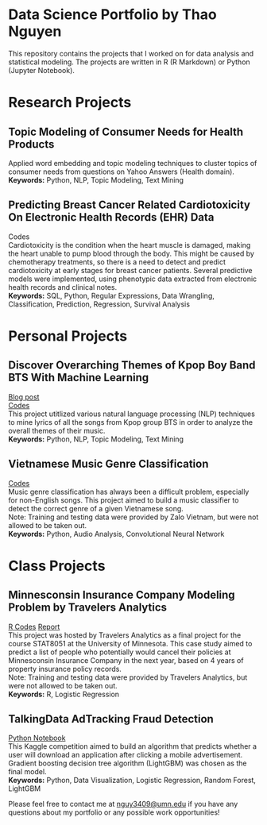 # Data Science Portfolio by Thao Nguyen
This repository contains the projects that I worked on for data analysis and statistical modeling. The projects are written in R (R Markdown) or Python (Jupyter Notebook).

# Research Projects
## Topic Modeling of Consumer Needs for Health Products
Applied word embedding and topic modeling techniques to cluster topics of consumer needs from questions on Yahoo Answers (Health domain).  
**Keywords:** Python, NLP, Topic Modeling, Text Mining

## Predicting Breast Cancer Related Cardiotoxicity On Electronic Health Records (EHR) Data
Codes  
Cardiotoxicity is the condition when the heart muscle is damaged, making the heart unable to pump blood through the body. This might be caused by chemotherapy treatments, so there is a need to detect and predict cardiotoxicity at early stages for breast cancer patients. Several predictive models were implemented, using phenotypic data extracted from electronic health records and clinical notes.  
**Keywords:** SQL, Python, Regular Expressions, Data Wrangling, Classification, Prediction, Regression, Survival Analysis

# Personal Projects
## Discover Overarching Themes of Kpop Boy Band BTS With Machine Learning
[Blog post](https://medium.com/@nguy3409/discovering-overarching-themes-of-kpop-boy-band-bts-using-machine-learning-246c69115ac8)  
[Codes](https://github.com/ptnguyen128/lyrics-analysis)  
This project utitlized various natural language processing (NLP) techniques to mine lyrics of all the songs from Kpop group BTS in order to analyze the overall themes of their music.  
**Keywords:** Python, NLP, Topic Modeling, Text Mining

## Vietnamese Music Genre Classification
[Codes](https://github.com/ptnguyen128/DS-portfolio/tree/master/Python/music-genre-classification)  
Music genre classification has always been a difficult problem, especially for non-English songs. This project aimed to build a music classifier to detect the correct genre of a given Vietnamese song.  
Note: Training and testing data were provided by Zalo Vietnam, but were not allowed to be taken out.  
**Keywords:** Python, Audio Analysis, Convolutional Neural Network

# Class Projects
## Minnesconsin Insurance Company Modeling Problem by Travelers Analytics  
[R Codes](https://github.com/ptnguyen128/DS-portfolio/blob/master/R/8051.pdf)  [Report](https://github.com/ptnguyen128/DS-portfolio/blob/master/8051Report.pdf)  
This project was hosted by Travelers Analytics as a final project for the course STAT8051 at the University of Minnesota. 
This case study aimed to predict a list of people who potentially would cancel their policies at Minnesconsin Insurance Company in the next year, based on 4 years of property insurance policy records.  
Note: Training and testing data were provided by Travelers Analytics, but were not allowed to be taken out.   
**Keywords:** R, Logistic Regression

## TalkingData AdTracking Fraud Detection
[Python Notebook](https://github.com/ptnguyen128/DS-portfolio/blob/master/Python/TalkingData.ipynb)  
This Kaggle competition aimed to build an algorithm that predicts whether a user will download an application after clicking a mobile advertisement. Gradient boosting decision tree algorithm (LightGBM) was chosen as the final model.  
**Keywords:** Python, Data Visualization, Logistic Regression, Random Forest, LightGBM

Please feel free to contact me at nguy3409@umn.edu if you have any questions about my portfolio or any possible work opportunities!
